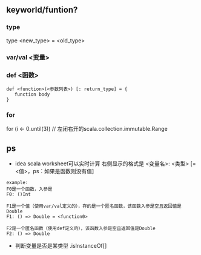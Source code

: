 ## keyworld/funtion?
### type
type \<new_type> = \<old_type>

### var/val <变量>
### def <函数>
```
def <function>(<参数列表>) [: return_type] = {
   function body
}
```
### for
for (i <- 0.until(3))  // 左闭右开的scala.collection.immutable.Range

## ps
- idea scala worksheet可以实时计算
右侧显示的格式是
<变量名>: <类型> [= <值>，ps：如果是函数则没有值]

```
example:
F0是一个函数，入参是
F0: ()Int

F1是一个值（使用var/val定义的），存的是一个匿名函数，该函数入参是空且返回值是Double
F1: () => Double = <function0>

F2是一个匿名函数（使用def定义的），该函数入参是空且返回值是Double
F2: () => Double
```

- 判断变量是否是某类型
.isInstanceOf[<type>]